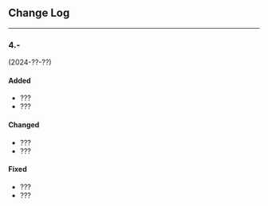 ## Change Log

----

### 4.-
(2024-??-??)

#### Added

- ???
- ???

#### Changed

- ???
- ???

#### Fixed

- ???
- ???

